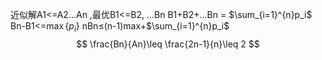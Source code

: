 近似解A1<=A2...An ,最优B1<=B2, ...Bn
B1+B2+...Bn = $\sum_{i=1}^{n}p_i$
Bn-B1<=$\max\{p_i\}$
nBn≤(n-1)max+$\sum_{i=1}^{n}p_i$
$$
\frac{Bn}{An}\leq \frac{2n-1}{n}\leq 2
$$
